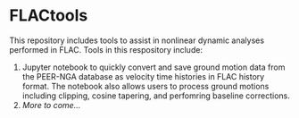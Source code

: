 # FLACtools
This repository includes tools to assist in nonlinear dynamic analyses performed in FLAC.
Tools in this respository include:
  1. Jupyter notebook to quickly convert and save ground motion data from the PEER-NGA database as velocity time histories in FLAC history format. The notebook also allows users to process ground motions including clipping, cosine tapering, and perfomring baseline corrections.
  2. *More to come...*
